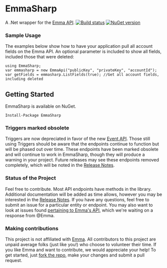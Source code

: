# EmmaSharp

A .Net wrapper for the [Emma API](http://api.myemma.com/). [![Build status](https://ci.appveyor.com/api/projects/status/v66btpa1dxv7vlwv?svg=true)](https://ci.appveyor.com/project/kylegregory/emmasharp) [![NuGet version](https://badge.fury.io/nu/EmmaSharp.svg)](https://www.nuget.org/packages/EmmaSharp)

### Sample Usage

The examples below show how to have your application pull all account fields on the Emma API. An optional parameter is included to show all fields, included those that were deleted:

    using EmmaSharp;
    var emmasharp = new EmmaApi("publicKey", "privateKey", "accountId");
    var getFields = emmasharp.ListFields(true); //Get all account fields, including deleted
    
## Getting Started

EmmaSharp is available on NuGet.

```
Install-Package EmmaSharp
```

### Triggers marked obsolete

Triggers are now depreciated in favor of the new [Event API](http://api.myemma.com/api/external/event_api.html). Those still using Triggers should be aware that the endpoints continue to function but will be phased out over time. These endpoints have been marked obsolete and will continue to work in EmmaSharp, though they will produce a warning in your project. Future releases may see these endpoints removed completely, which will be noted in the [Release Notes](https://github.com/kylegregory/EmmaSharp/blob/master/ReleaseNotes.md).

### Status of the Project

Feel free to contribute. Most API endpoints have methods in the library. Additional documentation will be added as time allows, however you may be interested in the [Release Notes](https://github.com/kylegregory/EmmaSharp/blob/master/ReleaseNotes.md). If you have any questions, feel free to submit an issue for a particular entity or endpoint. You may also want to look at issues found [pertaining to Emma's API](https://github.com/kylegregory/EmmaSharp/issues?q=is%3Aopen+is%3Aissue+label%3A%22api+bug%22), which we're waiting on a response from @Emma.

### Making contributions

This project is not affiliated with [Emma](http://myemma.com/meet-us). All contributors to this project are unpaid average folks (just like you!) who choose to volunteer their time. If you like Emma and want to contribute, we would appreciate your help! To get started, just [fork the repo](https://help.github.com/articles/fork-a-repo), make your changes and submit a pull request.